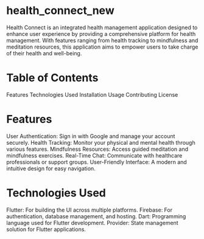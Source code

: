 # health_connect_new

Health Connect is an integrated health management application designed to enhance user experience by providing a comprehensive platform for health management. With features ranging from health tracking to mindfulness and meditation resources, this application aims to empower users to take charge of their health and well-being.

# Table of Contents
Features
Technologies Used
Installation
Usage
Contributing
License
# Features
User Authentication: Sign in with Google and manage your account securely.
Health Tracking: Monitor your physical and mental health through various features.
Mindfulness Resources: Access guided meditation and mindfulness exercises.
Real-Time Chat: Communicate with healthcare professionals or support groups.
User-Friendly Interface: A modern and intuitive design for easy navigation.
# Technologies Used
Flutter: For building the UI across multiple platforms.
Firebase: For authentication, database management, and hosting.
Dart: Programming language used for Flutter development.
Provider: State management solution for Flutter applications.
